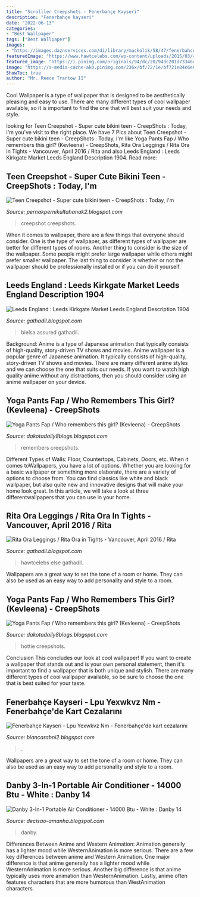 ```yaml
---
title: "Scrolller Creepshots - Fenerbahçe Kayseri"
description: "Fenerbahçe kayseri"
date: "2022-06-13"
categories:
- "Best Wallpaper"
tags: ["Best Wallpaper"]
images:
- "https://images.daznservices.com/di/library/mackolik/58/47/fenerbahce-gol-sevinci-18-ocak-2021_1s7ky1v41zl451rkffyac7xv0l.jpg?t=436900311&amp;quality=70&amp;w=350"
featuredImage: "https://www.hawtcelebs.com/wp-content/uploads/2015/03/rita-ora-in-tights-out-and-about-in-london_5.jpg"
featured_image: "https://i.pinimg.com/originals/94/dc/20/94dc201d73346d698146be3a94878162.jpg"
image: "https://s-media-cache-ak0.pinimg.com/236x/bf/72/1e/bf721e84c6e66887eb9350a5ccb88716.jpg"
ShowToc: true
author: "Mr. Reece Trantow II"
---
```



Cool Wallpaper is a type of wallpaper that is designed to be aesthetically pleasing and easy to use. There are many different types of cool wallpaper available, so it is important to find the one that will best suit your needs and style.

	

		
looking for Teen Creepshot - Super cute bikini teen - CreepShots : Today, i&#039;m you've visit to the right place. We have 7 Pics about Teen Creepshot - Super cute bikini teen - CreepShots : Today, i&#039;m like Yoga Pants Fap / Who remembers this girl? (Kevleena) - CreepShots, Rita Ora Leggings / Rita Ora in Tights - Vancouver, April 2016 / Rita and also Leeds England : Leeds Kirkgate Market Leeds England Description 1904. Read more:
		
    
## Teen Creepshot - Super Cute Bikini Teen - CreepShots : Today, I&#039;m

<img loading=lazy src="https://3.bp.blogspot.com/-YkSKJDkpVa0/WH0HwLw7l5I/AAAAAAAAj5I/ISyB0EcO-uIsHfdUasPV9uxOde63zlzRQCK4B/s1600/cute%2Bbrunette%2B%25289%2529.JPG" onerror="this.onerror=null;this.src='https://tse1.mm.bing.net/th?id=OIP.Lpfm6IossUJ4KCLb44fUGwHaLL&amp;pid=15.1';" alt="Teen Creepshot - Super cute bikini teen - CreepShots : Today, i&#039;m">

_Source: pernakpernikultahanak2.blogspot.com_

>creepshot creepshots. 

	

When it comes to wallpaper, there are a few things that everyone should consider. One is the type of wallpaper, as different types of wallpaper are better for different types of rooms. Another thing to consider is the size of the wallpaper. Some people might prefer large wallpaper while others might prefer smaller wallpaper. The last thing to consider is whether or not the wallpaper should be professionally installed or if you can do it yourself.

    
## Leeds England : Leeds Kirkgate Market Leeds England Description 1904

<img loading=lazy src="https://cdn.cnn.com/cnnnext/dam/assets/200901163723-marcelo-bielsa-leeds-fans-large-169.jpg" onerror="this.onerror=null;this.src='https://tse1.mm.bing.net/th?id=OIP.f6_xPeeoaTJeE7BatGUdGQAAAA&amp;pid=15.1';" alt="Leeds England : Leeds Kirkgate Market Leeds England Description 1904">

_Source: gathadil.blogspot.com_

>bielsa assured gathadil. 

	

Background: Anime is a type of Japanese animation that typically consists of high-quality, story-driven TV shows and movies.
Anime wallpaper is a popular genre of Japanese animation. It typically consists of high-quality, story-driven TV shows and movies. There are many different anime styles and we can choose the one that suits our needs. If you want to watch high quality anime without any distractions, then you should consider using an anime wallpaper on your device.

    
## Yoga Pants Fap / Who Remembers This Girl? (Kevleena) - CreepShots

<img loading=lazy src="https://s-media-cache-ak0.pinimg.com/236x/bf/72/1e/bf721e84c6e66887eb9350a5ccb88716.jpg" onerror="this.onerror=null;this.src='https://tse4.mm.bing.net/th?id=OIP.qZ3S9ADG1lNTv8J_uFmgawAAAA&amp;pid=15.1';" alt="Yoga Pants Fap / Who remembers this girl? (Kevleena) - CreepShots">

_Source: dakotadaily8blogs.blogspot.com_

>remembers creepshots. 

	

Different Types of Walls: Floor, Countertops, Cabinets, Doors, etc.
When it comes toWallpapers, you have a lot of options. Whether you are looking for a basic wallpaper or something more elaborate, there are a variety of options to choose from. You can find classics like white and black wallpaper, but also quite new and innovative designs that will make your home look great. In this article, we will take a look at three differentwallpapers that you can use in your home.

    
## Rita Ora Leggings / Rita Ora In Tights - Vancouver, April 2016 / Rita

<img loading=lazy src="https://www.hawtcelebs.com/wp-content/uploads/2015/03/rita-ora-in-tights-out-and-about-in-london_5.jpg" onerror="this.onerror=null;this.src='https://tse1.mm.bing.net/th?id=OIP.QdAmCHRAyC85PT8KV75akQHaKV&amp;pid=15.1';" alt="Rita Ora Leggings / Rita Ora in Tights - Vancouver, April 2016 / Rita">

_Source: gathadil.blogspot.com_

>hawtcelebs else gathadil. 

	

Wallpapers are a great way to set the tone of a room or home. They can also be used as an easy way to add personality and style to a room.

    
## Yoga Pants Fap / Who Remembers This Girl? (Kevleena) - CreepShots

<img loading=lazy src="https://i.pinimg.com/originals/94/dc/20/94dc201d73346d698146be3a94878162.jpg" onerror="this.onerror=null;this.src='https://tse3.mm.bing.net/th?id=OIP.ucSF-ZmiATUw295az9k63QHaJ4&amp;pid=15.1';" alt="Yoga Pants Fap / Who remembers this girl? (Kevleena) - CreepShots">

_Source: dakotadaily8blogs.blogspot.com_

>hottie creepshots. 

	

Conclusion
This concludes our look at cool wallpaper! If you want to create a wallpaper that stands out and is your own personal statement, then it's important to find a wallpaper that is both unique and stylish. There are many different types of cool wallpaper available, so be sure to choose the one that is best suited for your taste.

    
## Fenerbahçe Kayseri - Lpu Yexwkvz Nm - Fenerbahçe&#039;de Kart Cezalarını

<img loading=lazy src="https://images.daznservices.com/di/library/mackolik/58/47/fenerbahce-gol-sevinci-18-ocak-2021_1s7ky1v41zl451rkffyac7xv0l.jpg?t=436900311&amp;quality=70&amp;w=350" onerror="this.onerror=null;this.src='https://tse1.mm.bing.net/th?id=OIP.096cL8VZp9i_pnss9oM__QAAAA&amp;pid=15.1';" alt="Fenerbahçe Kayseri - Lpu Yexwkvz Nm - Fenerbahçe&#039;de kart cezalarını">

_Source: biancarabni2.blogspot.com_

>. 

	

Wallpapers are a great way to set the tone of a room or home. They can also be used as an easy way to add personality and style to a room.

    
## Danby 3-In-1 Portable Air Conditioner - 14000 Btu - White : Danby 14

<img loading=lazy src="https://images.homedepot-static.com/productImages/3452b6b0-8d9e-418c-8442-8a8b1f6fdf45/svn/danby-portable-air-conditioners-dpa140hb1bdb-6-64_400_compressed.jpg" onerror="this.onerror=null;this.src='https://tse1.mm.bing.net/th?id=OIP.NY-iX-vfGbU0nEctSehUuQAAAA&amp;pid=15.1';" alt="Danby 3-In-1 Portable Air Conditioner - 14000 Btu - White : Danby 14">

_Source: decisao-amanha.blogspot.com_

>danby. 

	

Differences Between Anime and Western Animation: Animation generally has a lighter mood while WesternAnimation is more serious.
There are a few key differences between anime and Western Animation. One major difference is that anime generally has a lighter mood while WesternAnimation is more serious. Another big difference is that anime typically uses more animation than WesternAnimation. Lastly, anime often features characters that are more humorous than WestAnimation characters.

